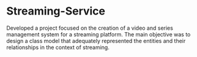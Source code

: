 # Streaming-Service
Developed a project focused on the creation of a video and series management system for a streaming platform. The main objective was to design a class model that adequately represented the entities and their relationships in the context of streaming.
